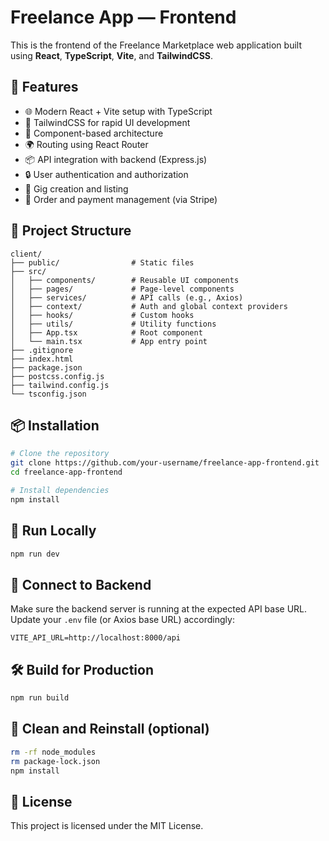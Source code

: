 # Freelance App — Frontend

This is the frontend of the Freelance Marketplace web application built using **React**, **TypeScript**, **Vite**, and **TailwindCSS**.

## 🚀 Features

- 🌐 Modern React + Vite setup with TypeScript
- 🎨 TailwindCSS for rapid UI development
- 📂 Component-based architecture
- 🌍 Routing using React Router
- 📦 API integration with backend (Express.js)
- 🔒 User authentication and authorization
- 💼 Gig creation and listing
- 🧾 Order and payment management (via Stripe)

## 📁 Project Structure

```
client/
├── public/                # Static files
├── src/
│   ├── components/        # Reusable UI components
│   ├── pages/             # Page-level components
│   ├── services/          # API calls (e.g., Axios)
│   ├── context/           # Auth and global context providers
│   ├── hooks/             # Custom hooks
│   ├── utils/             # Utility functions
│   ├── App.tsx            # Root component
│   └── main.tsx           # App entry point
├── .gitignore
├── index.html
├── package.json
├── postcss.config.js
├── tailwind.config.js
└── tsconfig.json
```

## 📦 Installation

```bash
# Clone the repository
git clone https://github.com/your-username/freelance-app-frontend.git
cd freelance-app-frontend

# Install dependencies
npm install
```

## 🧪 Run Locally

```bash
npm run dev
```

## 🔗 Connect to Backend

Make sure the backend server is running at the expected API base URL. Update your `.env` file (or Axios base URL) accordingly:

```
VITE_API_URL=http://localhost:8000/api
```

## 🛠️ Build for Production

```bash
npm run build
```

## 🧹 Clean and Reinstall (optional)

```bash
rm -rf node_modules
rm package-lock.json
npm install
```

## 📝 License

This project is licensed under the MIT License.
